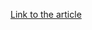 [Link to the article](https://fieldeffect.com/blog/unsecured-lines-analyzing-chinas-cyber-attack-on-u.s.-telecoms)
